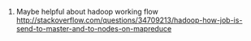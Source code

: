 1. Maybe helpful about hadoop working flow
  http://stackoverflow.com/questions/34709213/hadoop-how-job-is-send-to-master-and-to-nodes-on-mapreduce